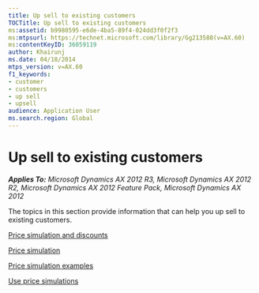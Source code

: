 ```yaml
---
title: Up sell to existing customers
TOCTitle: Up sell to existing customers
ms:assetid: b9980595-e6de-4ba5-89f4-024dd3f0f2f3
ms:mtpsurl: https://technet.microsoft.com/library/Gg213588(v=AX.60)
ms:contentKeyID: 36059119
author: Khairunj
ms.date: 04/18/2014
mtps_version: v=AX.60
f1_keywords:
- customer
- customers
- up sell
- upsell
audience: Application User
ms.search.region: Global
---
```


# Up sell to existing customers 


_**Applies To:** Microsoft Dynamics AX 2012 R3, Microsoft Dynamics AX 2012 R2, Microsoft Dynamics AX 2012 Feature Pack, Microsoft Dynamics AX 2012_

The topics in this section provide information that can help you up sell to existing customers.

[Price simulation and discounts](price-simulation-and-discounts.md)

[Price simulation](price-simulation.md)

[Price simulation examples](price-simulation-examples.md)

[Use price simulations](use-price-simulations.md)

  


